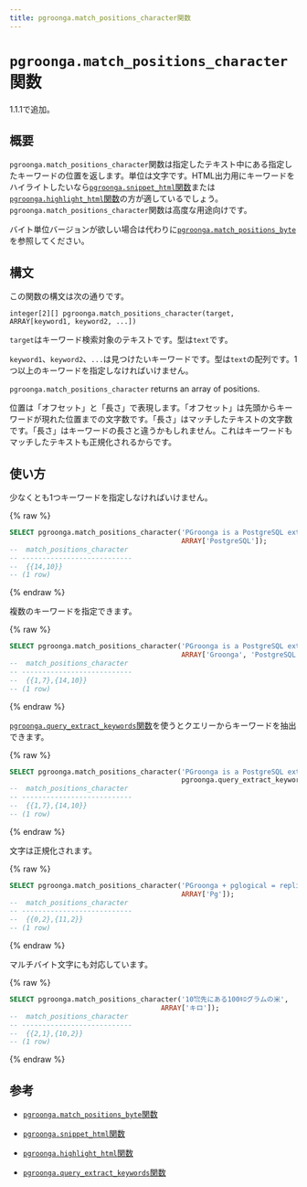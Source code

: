 ```yaml
---
title: pgroonga.match_positions_character関数
---
```


# `pgroonga.match_positions_character`関数

1.1.1で追加。

## 概要

`pgroonga.match_positions_character`関数は指定したテキスト中にある指定したキーワードの位置を返します。単位は文字です。HTML出力用にキーワードをハイライトしたいなら[`pgroonga.snippet_html`関数](pgroonga-snippet-html.html)または[`pgroonga.highlight_html`関数](pgroonga-highlight-html.html)の方が適しているでしょう。`pgroonga.match_positions_character`関数は高度な用途向けです。

バイト単位バージョンが欲しい場合は代わりに[`pgroonga.match_positions_byte`](pgroonga-match-positions-byte.html)を参照してください。

## 構文

この関数の構文は次の通りです。

```text
integer[2][] pgroonga.match_positions_character(target, ARRAY[keyword1, keyword2, ...])
```

`target`はキーワード検索対象のテキストです。型は`text`です。

`keyword1`、`keyword2`、`...`は見つけたいキーワードです。型は`text`の配列です。1つ以上のキーワードを指定しなければいけません。

`pgroonga.match_positions_character` returns an array of positions.

位置は「オフセット」と「長さ」で表現します。「オフセット」は先頭からキーワードが現れた位置までの文字数です。「長さ」はマッチしたテキストの文字数です。「長さ」はキーワードの長さと違うかもしれません。これはキーワードもマッチしたテキストも正規化されるからです。

## 使い方

少なくとも1つキーワードを指定しなければいけません。

{% raw %}
```sql
SELECT pgroonga.match_positions_character('PGroonga is a PostgreSQL extension.',
                                          ARRAY['PostgreSQL']);
--  match_positions_character 
-- ---------------------------
--  {{14,10}}
-- (1 row)
```
{% endraw %}

複数のキーワードを指定できます。

{% raw %}
```sql
SELECT pgroonga.match_positions_character('PGroonga is a PostgreSQL extension.',
                                          ARRAY['Groonga', 'PostgreSQL']);
--  match_positions_character 
-- ---------------------------
--  {{1,7},{14,10}}
-- (1 row)
```
{% endraw %}

[`pgroonga.query_extract_keywords`関数](pgroonga-query-extract-keywords.html)を使うとクエリーからキーワードを抽出できます。

{% raw %}
```sql
SELECT pgroonga.match_positions_character('PGroonga is a PostgreSQL extension.',
                                          pgroonga.query_extract_keywords('Groonga PostgreSQL -extension'));
--  match_positions_character 
-- ---------------------------
--  {{1,7},{14,10}}
-- (1 row)
```
{% endraw %}

文字は正規化されます。

{% raw %}
```sql
SELECT pgroonga.match_positions_character('PGroonga + pglogical = replicatable!',
                                          ARRAY['Pg']);
--  match_positions_character 
-- ---------------------------
--  {{0,2},{11,2}}
-- (1 row)
```
{% endraw %}

マルチバイト文字にも対応しています。

{% raw %}
```sql
SELECT pgroonga.match_positions_character('10㌖先にある100ｷﾛグラムの米',
                                     ARRAY['キロ']);
--  match_positions_character 
-- ---------------------------
--  {{2,1},{10,2}}
-- (1 row)
```
{% endraw %}

## 参考

  * [`pgroonga.match_positions_byte`関数](pgroonga-match-positions-byte.html)

  * [`pgroonga.snippet_html`関数](pgroonga-query-snippet-html.html)

  * [`pgroonga.highlight_html`関数](pgroonga-query-highlight-html.html)

  * [`pgroonga.query_extract_keywords`関数](pgroonga-query-extract-keywords.html)

